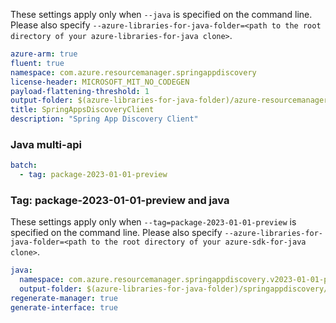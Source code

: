 
These settings apply only when `--java` is specified on the command line.
Please also specify `--azure-libraries-for-java-folder=<path to the root directory of your azure-libraries-for-java clone>`.

``` yaml $(java)
azure-arm: true
fluent: true
namespace: com.azure.resourcemanager.springappdiscovery
license-header: MICROSOFT_MIT_NO_CODEGEN
payload-flattening-threshold: 1
output-folder: $(azure-libraries-for-java-folder)/azure-resourcemanager-springappdiscovery
title: SpringAppsDiscoveryClient
description: "Spring App Discovery Client"
```

### Java multi-api

``` yaml $(java) && $(multiapi)
batch:
  - tag: package-2023-01-01-preview
```

### Tag: package-2023-01-01-preview and java

These settings apply only when `--tag=package-2023-01-01-preview` is specified on the command line.
Please also specify `--azure-libraries-for-java-folder=<path to the root directory of your azure-sdk-for-java clone>`.

``` yaml $(tag) == 'package-2023-01-01-preview' && $(java) && $(multiapi)
java:
  namespace: com.azure.resourcemanager.springappdiscovery.v2023-01-01-preview
  output-folder: $(azure-libraries-for-java-folder)/springappdiscovery/resource-manager/v2023-01-01-preview
regenerate-manager: true
generate-interface: true
```